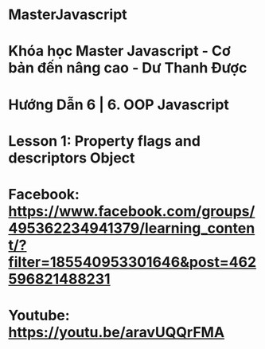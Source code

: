 # MasterJavascript
# Khóa học Master Javascript - Cơ bản đến nâng cao - Dư Thanh Được

# Hướng Dẫn 6 | 6. OOP Javascript
  # Lesson 1: Property flags and descriptors Object
  # Facebook: https://www.facebook.com/groups/495362234941379/learning_content/?filter=185540953301646&post=462596821488231
  # Youtube: https://youtu.be/aravUQQrFMA